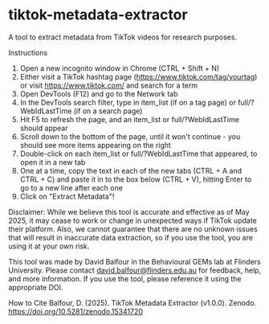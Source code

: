 # tiktok-metadata-extractor
A tool to extract metadata from TikTok videos for research purposes.

Instructions
1. Open a new incognito window in Chrome (CTRL + Shift + N)
2. Either visit a TikTok hashtag page (https://www.tiktok.com/tag/yourtag) or visit https://www.tiktok.com/ and search for a term
3. Open DevTools (F12) and go to the Network tab
4. In the DevTools search filter, type in item_list (if on a tag page) or full/?WebIdLastTime (if on a search page)
5. Hit F5 to refresh the page, and an item_list or full/?WebIdLastTime should appear
6. Scroll down to the bottom of the page, until it won't continue - you should see more items appearing on the right
7. Double-click on each item_list or full/?WebIdLastTime that appeared, to open it in a new tab
8. One at a time, copy the text in each of the new tabs (CTRL + A and CTRL + C) and paste it in to the box below (CTRL + V), hitting Enter to go to a new line after each one
9. Click on "Extract Metadata"!

Disclaimer: While we believe this tool is accurate and effective as of May 2025, it may cease to work or change in unexpected ways if TikTok update their platform. Also, we cannot guarantee that there are no unknown issues that will result in inaccurate data extraction, so if you use the tool, you are using it at your own risk.

This tool was made by David Balfour in the Behavioural GEMs lab at Flinders University. Please contact david.balfour@flinders.edu.au for feedback, help, and more information. If you use the tool, please reference it using the appropriate DOI.

How to Cite
Balfour, D. (2025). TikTok Metadata Extractor (v1.0.0). Zenodo. https://doi.org/10.5281/zenodo.15341720
